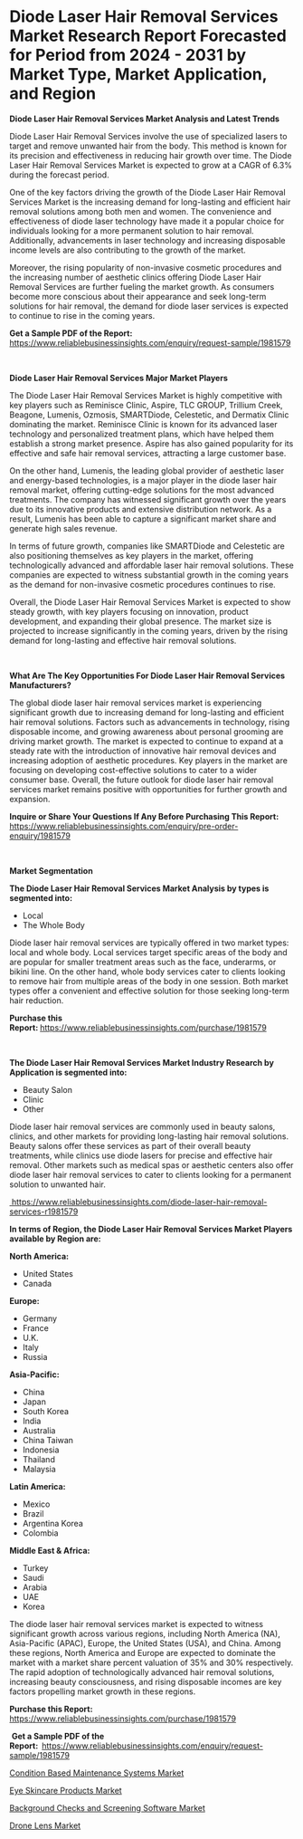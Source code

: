 <p><h1>Diode Laser Hair Removal Services Market Research Report Forecasted for Period from 2024 -  2031 by Market Type, Market Application, and Region</h1></p><p><strong>Diode Laser Hair Removal Services Market Analysis and Latest Trends</strong></p>
<p><p>Diode Laser Hair Removal Services involve the use of specialized lasers to target and remove unwanted hair from the body. This method is known for its precision and effectiveness in reducing hair growth over time. The Diode Laser Hair Removal Services Market is expected to grow at a CAGR of 6.3% during the forecast period. </p><p>One of the key factors driving the growth of the Diode Laser Hair Removal Services Market is the increasing demand for long-lasting and efficient hair removal solutions among both men and women. The convenience and effectiveness of diode laser technology have made it a popular choice for individuals looking for a more permanent solution to hair removal. Additionally, advancements in laser technology and increasing disposable income levels are also contributing to the growth of the market.</p><p>Moreover, the rising popularity of non-invasive cosmetic procedures and the increasing number of aesthetic clinics offering Diode Laser Hair Removal Services are further fueling the market growth. As consumers become more conscious about their appearance and seek long-term solutions for hair removal, the demand for diode laser services is expected to continue to rise in the coming years.</p></p>
<p><strong>Get a Sample PDF of the Report:&nbsp;</strong> <a href="https://www.reliablebusinessinsights.com/enquiry/request-sample/1981579">https://www.reliablebusinessinsights.com/enquiry/request-sample/1981579</a></p>
<p>&nbsp;</p>
<p><strong>Diode Laser Hair Removal Services Major Market Players</strong></p>
<p><p>The Diode Laser Hair Removal Services Market is highly competitive with key players such as Reminisce Clinic, Aspire, TLC GROUP, Trillium Creek, Beagone, Lumenis, Ozmosis, SMARTDiode, Celestetic, and Dermatix Clinic dominating the market. Reminisce Clinic is known for its advanced laser technology and personalized treatment plans, which have helped them establish a strong market presence. Aspire has also gained popularity for its effective and safe hair removal services, attracting a large customer base.</p><p>On the other hand, Lumenis, the leading global provider of aesthetic laser and energy-based technologies, is a major player in the diode laser hair removal market, offering cutting-edge solutions for the most advanced treatments. The company has witnessed significant growth over the years due to its innovative products and extensive distribution network. As a result, Lumenis has been able to capture a significant market share and generate high sales revenue.</p><p>In terms of future growth, companies like SMARTDiode and Celestetic are also positioning themselves as key players in the market, offering technologically advanced and affordable laser hair removal solutions. These companies are expected to witness substantial growth in the coming years as the demand for non-invasive cosmetic procedures continues to rise.</p><p>Overall, the Diode Laser Hair Removal Services Market is expected to show steady growth, with key players focusing on innovation, product development, and expanding their global presence. The market size is projected to increase significantly in the coming years, driven by the rising demand for long-lasting and effective hair removal solutions.</p></p>
<p>&nbsp;</p>
<p><strong>What Are The Key Opportunities For Diode Laser Hair Removal Services Manufacturers?</strong></p>
<p><p>The global diode laser hair removal services market is experiencing significant growth due to increasing demand for long-lasting and efficient hair removal solutions. Factors such as advancements in technology, rising disposable income, and growing awareness about personal grooming are driving market growth. The market is expected to continue to expand at a steady rate with the introduction of innovative hair removal devices and increasing adoption of aesthetic procedures. Key players in the market are focusing on developing cost-effective solutions to cater to a wider consumer base. Overall, the future outlook for diode laser hair removal services market remains positive with opportunities for further growth and expansion.</p></p>
<p><strong>Inquire or Share Your Questions If Any Before Purchasing This Report:</strong> <a href="https://www.reliablebusinessinsights.com/enquiry/pre-order-enquiry/1981579">https://www.reliablebusinessinsights.com/enquiry/pre-order-enquiry/1981579</a></p>
<p>&nbsp;</p>
<p><strong>Market Segmentation</strong></p>
<p><strong>The Diode Laser Hair Removal Services Market Analysis by types is segmented into:</strong></p>
<p><ul><li>Local</li><li>The Whole Body</li></ul></p>
<p><p>Diode laser hair removal services are typically offered in two market types: local and whole body. Local services target specific areas of the body and are popular for smaller treatment areas such as the face, underarms, or bikini line. On the other hand, whole body services cater to clients looking to remove hair from multiple areas of the body in one session. Both market types offer a convenient and effective solution for those seeking long-term hair reduction.</p></p>
<p><strong>Purchase this Report:&nbsp;</strong><a href="https://www.reliablebusinessinsights.com/purchase/1981579">https://www.reliablebusinessinsights.com/purchase/1981579</a></p>
<p>&nbsp;</p>
<p><strong>The Diode Laser Hair Removal Services Market Industry Research by Application is segmented into:</strong></p>
<p><ul><li>Beauty Salon</li><li>Clinic</li><li>Other</li></ul></p>
<p><p>Diode laser hair removal services are commonly used in beauty salons, clinics, and other markets for providing long-lasting hair removal solutions. Beauty salons offer these services as part of their overall beauty treatments, while clinics use diode lasers for precise and effective hair removal. Other markets such as medical spas or aesthetic centers also offer diode laser hair removal services to cater to clients looking for a permanent solution to unwanted hair.</p></p>
<p><a href="https://www.reliablebusinessinsights.com/diode-laser-hair-removal-services-r1981579">&nbsp;https://www.reliablebusinessinsights.com/diode-laser-hair-removal-services-r1981579</a></p>
<p><strong>In terms of Region, the Diode Laser Hair Removal Services Market Players available by Region are:</strong></p>
<p>
    <p> <strong> North America: </strong>
        <ul>
            <li>United States</li>
            <li>Canada</li>
        </ul>
        </p> 
    <p> <strong> Europe: </strong>
        <ul>
            <li>Germany</li>
            <li>France</li>
            <li>U.K.</li>
            <li>Italy</li>
            <li>Russia</li>
        </ul>
        </p> 
    <p> <strong> Asia-Pacific: </strong>
        <ul>
            <li>China</li>
            <li>Japan</li>
            <li>South Korea</li>
            <li>India</li>
            <li>Australia</li>
            <li>China Taiwan</li>
            <li>Indonesia</li>
            <li>Thailand</li>
            <li>Malaysia</li>
        </ul>
        </p> 
    <p> <strong> Latin America: </strong>
        <ul>
            <li>Mexico</li>
            <li>Brazil</li>
            <li>Argentina Korea</li>
            <li>Colombia</li>
        </ul>
        </p> 
    <p> <strong> Middle East & Africa: </strong>
        <ul>
            <li>Turkey</li>
            <li>Saudi</li>
            <li>Arabia</li>
            <li>UAE</li>
            <li>Korea</li>
        </ul>
    </p>
    </p>
<p><p>The diode laser hair removal services market is expected to witness significant growth across various regions, including North America (NA), Asia-Pacific (APAC), Europe, the United States (USA), and China. Among these regions, North America and Europe are expected to dominate the market with a market share percent valuation of 35% and 30% respectively. The rapid adoption of technologically advanced hair removal solutions, increasing beauty consciousness, and rising disposable incomes are key factors propelling market growth in these regions.</p></p>
<p><strong>Purchase this Report: </strong><a href="https://www.reliablebusinessinsights.com/purchase/1981579">https://www.reliablebusinessinsights.com/purchase/1981579</a></p>
<p>&nbsp;<strong>Get a Sample PDF of the Report:&nbsp;&nbsp;</strong><a href="https://www.reliablebusinessinsights.com/enquiry/request-sample/1981579">https://www.reliablebusinessinsights.com/enquiry/request-sample/1981579</a></p>
<p><strong></strong></p>
<p><p><a href="https://github.com/trameciabutler45/Market-Research-Report-List-1/blob/main/condition-based-maintenance-systems-market.md">Condition Based Maintenance Systems Market</a></p><p><a href="https://medium.com/@sean.peake0978/eye-skincare-products-market-trends-and-analysis-opportunities-and-challenges-for-future-growth-ce9d86489b69">Eye Skincare Products Market</a></p><p><a href="https://github.com/staberhelen84/Market-Research-Report-List-1/blob/main/background-checks-and-screening-software-market.md">Background Checks and Screening Software Market</a></p><p><a href="https://medium.com/@kelleebernier1851/drone-lens-market-share-size-trends-industry-analysis-report-by-application-f3ec67cd7435">Drone Lens Market</a></p></p>
